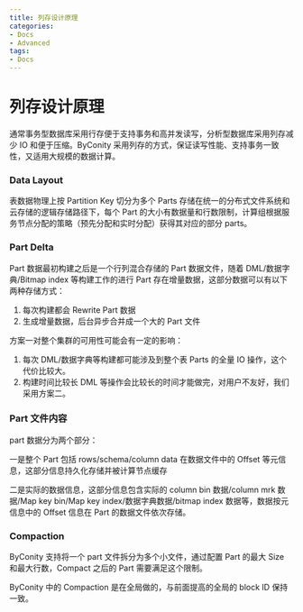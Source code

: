 ```yaml
---
title: 列存设计原理
categories:
- Docs
- Advanced
tags:
- Docs
---
```


# 列存设计原理

通常事务型数据库采用行存便于支持事务和高并发读写，分析型数据库采用列存减少 IO 和便于压缩。ByConity 采用列存的方式，保证读写性能、支持事务一致性，又适用大规模的数据计算。

### Data Layout

表数据物理上按 Partition Key 切分为多个 Parts 存储在统一的分布式文件系统和云存储的逻辑存储路径下，每个 Part 的大小有数据量和行数限制，计算组根据服务节点分配的策略（预先分配和实时分配）获得其对应的部分 parts。

### Part Delta

Part 数据最初构建之后是一个行列混合存储的 Part 数据文件，随着 DML/数据字典/Bitmap index 等构建工作的进行 Part 存在增量数据，这部分数据可以有以下两种存储方式：

1. 每次构建都会 Rewrite Part 数据
2. 生成增量数据，后台异步合并成一个大的 Part 文件

方案一对整个集群的可用性可能会有一定的影响：

1. 每次 DML/数据字典等构建都可能涉及到整个表 Parts 的全量 IO 操作，这个代价比较大。
2. 构建时间比较长 DML 等操作会比较长的时间才能做完，对用户不友好，我们采用方案二。

### Part 文件内容

part 数据分为两个部分：

一是整个 Part 包括 rows/schema/column data 在数据文件中的 Offset 等元信息，这部分信息持久化存储并被计算节点缓存

二是实际的数据信息，这部分信息包含实际的 column bin 数据/column mrk 数据/Map key bin/Map key index/数据字典数据/bitmap index 数据等，数据按元信息中的 Offset 信息在 Part 的数据文件依次存储。

### Compaction

ByConity 支持将一个 part 文件拆分为多个小文件，通过配置 Part 的最大 Size 和最大行数，Compact 之后的 Part 需要满足这个限制。

ByConity 中的 Compaction 是在全局做的，与前面提高的全局的 block ID 保持一致。
